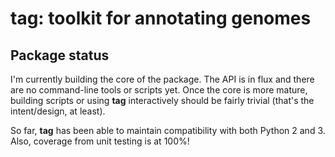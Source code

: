 # tag: **t**oolkit for **a**nnotating **g**enomes

## Package status

I'm currently building the core of the package. The API is in flux and there are
no command-line tools or scripts yet. Once the core is more mature, building
scripts or using **tag** interactively should be fairly trivial (that's the
intent/design, at least).

So far, **tag** has been able to maintain compatibility with both Python 2
and 3. Also, coverage from unit testing is at 100%!
